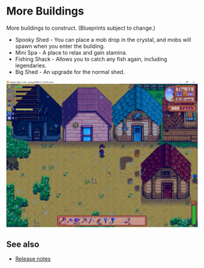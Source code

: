 ﻿# More Buildings
More buildings to construct. (Blueprints subject to change.)

* Spooky Shed - You can place a mob drop in the crystal, and mobs will spawn when you enter the
  building.
* Mini Spa - A place to relax and gain stamina.
* Fishing Shack - Allows you to catch any fish again, including legendaries.
* Big Shed - An upgrade for the normal shed.

![](screenshot.png)

## See also
* [Release notes](release-notes.md)
